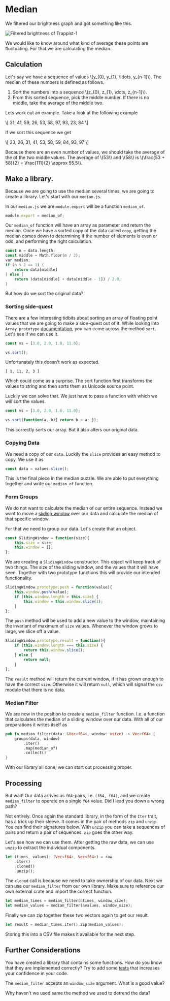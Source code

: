 # Median
We filtered our brightness graph and got something like this.

![Filtered brightness of Trappist-1](image/filter.png)

We would like to know around what kind of average these points are fluctuating.
For that we are calculating the median.

## Calculation
Let's say we have a sequence of values \\(y_{0}, y_{1}, \ldots, y_{n-1}\\). The
median of these numbers is defined as follows.

1. Sort the numbers into a sequence \\(z_{0}, z_{1}, \dots, z_{n-1}\\).
2. From this sorted sequence, pick the middle number. If there is no middle,
   take the average of the middle two.

Lets work out an example. Take a look at the following example

\\[
31, 41, 59, 26, 53, 58, 97, 93, 23, 84
\\]

If we sort this sequence we get

\\[
23, 26, 31, 41, 53, 58, 59, 84, 93, 97
\\]

Because there are an even number of values, we should take the average of the of
the two middle values. The average of \\(53\\) and \\(58\\) is 
\\(\frac{53 + 58}{2} = \frac{111}{2} \approx 55.5\\).

## Make a library.
Because we are going to use the median several times, we are going to create a
library. Let's start with our `median.js`.

In our `median.js` we are `module.export` will be a function `median_of`. 

```javascript
module.export = median_of;
```
Our `median_of` function will have an array as parameter and return the
median. Once we have a sorted copy of the data called `copy`, getting the
median comes down to determining if the number of elements is even or odd, and
performing the right calculation.

```rust
const n = data.length;
const middle = Math.floor(n / 2);
var median;
if (n % 2 == 1) {
    return data[middle]
} else {
    return (data[middle] + data[middle - 1]) / 2.0;
}
```

But how do we sort the original data? 

### Sorting side-quest

There are a few interesting tidbits about sorting an array of floating point
values that we are going to make a side-quest out of it. While looking into
`Array.prototype`
[documentation](https://developer.mozilla.org/en-US/docs/Web/JavaScript/Reference/Global_Objects/Array/prototype),
you can come across the method `sort`. Let's see if we can use it. 

```javascript
const vs = [3.0, 2.0, 1.0, 11.0];

vs.sort();
```

Unfortunately this doesn't work as expected.

```text
[ 1, 11, 2, 3 ]
```

Which could come as a surprise.  The sort function first transforms the values
to string and then sorts them as Unicode source point.

Luckily we can solve that. We just have to pass a function with which we will
sort the values.

```javascript
const vs = [3.0, 2.0, 1.0. 11.0];

vs.sort(function(a, b){ return b < a; });
```

This correctly sorts our array. But it also alters our original data.

### Copying Data
We need a copy of our `data`. Luckily the `slice` provides an easy
method to copy. We use it as

```javascript
const data = values.slice();
```

This is the final piece in the median puzzle. We are able to put everything
together and write our `median_of` function.

### Form Groups
We do not want to calculate the median of our entire sequence. Instead we want
to move a [*sliding window*](https://en.wikipedia.org/wiki/Streaming_algorithm)
over our data and calculate the median of that specific window.

For that we need to group our data. Let's create that an object.

```javascript
const SlidingWindow = function(size){
    this.size = size;
    this.window = [];
};
```

We are creating a `SlidingWindow` constructor. This object will keep track of
two things. The size of the sliding window, and the values that it will have
seen. Together with two prototype functions this will provide our intended
functionality.

```javascript
SlidingWindow.prototype.push = function(value){
    this.window.push(value);
    if (this.window.length > this.size) {
        this.window = this.window.slice(1);
    }
};
```

The `push` method will be used to add a new value to the window, maintaining the
invariant of maximum of `size` values. Whenever the window grows to large, we
slice off a value.

```javascript
SlidingWindow.prototype.result = function(){
    if (this.window.length === this.size) {
        return this.window.slice();
    } else {
        return null;
    }
};
```

The `result` method will return the current window, if it has grown enough to
have the correct `size`. Otherwise it will return `null`, which will signal the
`csv` module that there is no data.

### Median Filter
We are now in the position to create a `median_filter` function. I.e. a function
that calculates the median of a sliding window over our data. With all of our
preparations it writes itself as

```rust
pub fn median_filter(data: &Vec<f64>, window: usize) -> Vec<f64> {
    groups(data, window)
        .iter()
        .map(median_of)
        .collect()
}
```

With our library all done, we can start out processing proper.

## Processing
But wait! Our data arrives as `f64`-pairs, i.e. `(f64, f64)`, and we create
`median_filter` to operate on a single `f64` value. Did I lead you down a wrong
path?

Not entirely. Once again the standard library, in the form of the `Iter` trait,
has a trick up their sleeve. It comes in the pair of methods `zip` and `unzip`.
You can find their signatures below.
With `unzip` you can take a sequences of pairs and return a pair of sequences.
`zip` goes the other way.

Let's see how we can use them. After getting the raw data, we can use `unzip` to
extract the individual components.

```rust
let (times, values): (Vec<f64>, Vec<f64>) = raw
    .iter()
    .cloned()
    .unzip();
```

The `cloned` call is because we need to take ownership of our data. Next we can
use our `median_filter` from our own library. Make sure to reference our own
external crate and import the correct function.

```rust
let median_times = median_filter(&times, window_size);
let median_values = median_filter(&values, window_size);
```

Finally we can zip together these two vectors again to get our result.

```rust
let result = median_times.iter().zip(median_values);
```

Storing this into a CSV file makes it available for the next step.

## Further Considerations
You have created a library that contains some functions. How do you know that
they are implemented correctly? Try to add some
[tests](https://doc.rust-lang.org/book/second-edition/ch11-03-test-organization.html)
that increases your confidence in your code.

The `median_filter` accepts an `window_size` argument. What is a good value?

Why haven't we used same the method we used to detrend the data?

